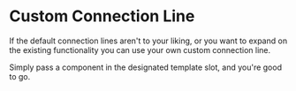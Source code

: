 # Custom Connection Line

If the default connection lines aren't to your liking, or you want to expand on the existing 
functionality you can use your own custom connection line.

Simply pass a component in the designated template slot, and you're good to go.
